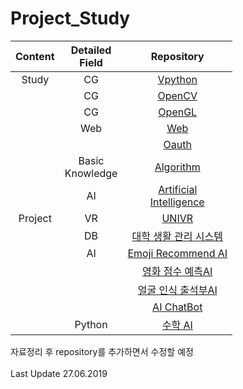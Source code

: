 # Project_Study
|Content|Detailed<br>Field|Repository|
|:--:|:--:|:--:|
|Study|CG|[Vpython](https://github.com/kimkyeongnam/STUDY_Vpython)|
||CG|[OpenCV](https://github.com/kimkyeongnam/STUDY_OpenCV)|
||CG|[OpenGL](https://github.com/kimkyeongnam/STUDY_OpenGL)|
||Web|[Web](https://github.com/kimkyeongnam/STUDY_Web)|
|||[Oauth](https://github.com/kimkyeongnam/STUDY_OAuth)|
||Basic<br>Knowledge|[Algorithm](https://github.com/kimkyeongnam/STUDY_Algorithm)|
||AI|[Artificial<br>Intelligence](https://github.com/kimkyeongnam/STUDY_Artificial-Intelligence)|
|Project|VR|[UNIVR](https://github.com/sejongunivr)|
||DB|[대학 생활 관리 시스템](https://github.com/kimkyeongnam/University_Life_Management_System)|
||AI|[Emoji Recommend AI](https://github.com/sejongresearch/EmojiRecommend)|
|||[영화 점수 예측AI](https://github.com/kimkyeongnam/PROJECT_Predict-Movie-Score)|
|||[얼굴 인식 출석부AI](https://github.com/kimkyeongnam/PROJECT_AI-Face-Recognition-Attendance)|
|||[AI ChatBot](https://github.com/min942773/SejongHackathon)|
||Python|[수학 AI](https://github.com/kimkyeongnam/PROJECT_Math-AI)|

자료정리 후 repository를 추가하면서 수정할 예정  
<br>Last Update 27.06.2019
